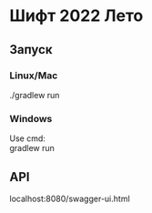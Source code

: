 # Шифт 2022 Лето
## Запуск
### Linux/Mac
./gradlew run
### Windows
Use cmd:<br/>
gradlew run
## API
localhost:8080/swagger-ui.html
